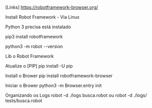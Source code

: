 [Links]
https://robotframework-browser.org/

Install Robot Framework - Via Linux

Python 3 precisa está instalado

pip3 install robotframework

python3 -m robot --version

Lib o Robot Framework

Atualize o [PIP]
pip install -U pip

Install o Brower 
pip install robotframework-browser

Iniciar o Brower
python3 -m Browser.entry init

Organizando os Logs
robot -d ./logs busca.robot
ou 
robot -d ./logs/ tests/busca.robot